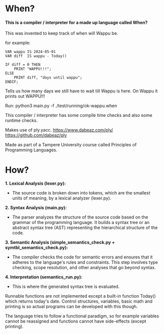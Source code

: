 # When?

#### This is a compiler / interpreter for a made up language called When?

This was invented to keep track of when will Wappu be.

for example:

```
VAR wappu IS 2024-05-01
VAR diff  IS wappu - Today()

IF diff = 0 THEN
    PRINT "WAPPU!!!";
ELSE
    PRINT diff, "days until wappu";
ENDIF;
```

Tells us how many days we still have to wait till Wappu is here.
On Wappu it prints out WAPPU!!!

Run: python3 main.py -f ./test/running/ok-wappu.when

This compiler / interpreter has some compile time checks and also some runtime checks.

Makes use of ply.yacc.
https://www.dabeaz.com/ply/
https://github.com/dabeaz/ply


Made as part of a Tampere University course called Principles of Programming Languages.

# How?

**1. Lexical Analysis (lexer.py):**
- The source code is broken down into tokens, which are the smallest units of meaning, by a lexical analyzer (lexer.py).


**2. Syntax Analysis (main.py):**
- The parser analyzes the structure of the source code based on the grammar of the programming language. It builds a syntax tree or an abstract syntax tree (AST) representing the hierarchical structure of the code.

  
**3. Semantic Analysis (simple_semantics_check.py + symtbl_semantics_check.py):**
- The compiler checks the code for semantic errors and ensures that it adheres to the language's rules and constraints. This step involves type checking, scope resolution, and other analyses that go beyond syntax.


**4. Interpretation (semantics_run.py):**
- This is where the generated syntax tree is evaluated.


Runnable functions are not implemented except a built-in function Today() which returns today's date. Control structures, variables, basic math and printing is so actual programs can be developed with this though.

The language tries to follow a functional paradigm, so for example variables cannot be reassigned and functions cannot have side-effects (except printing).
